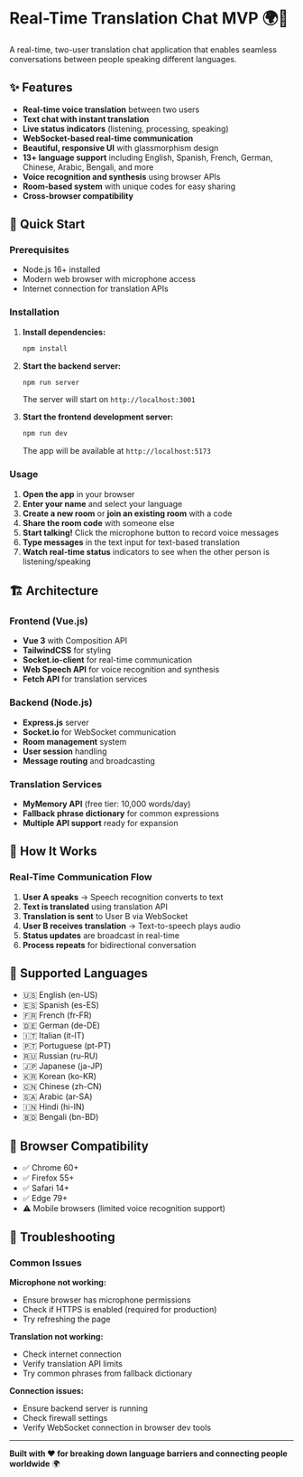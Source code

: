 # Real-Time Translation Chat MVP 🌍💬

A real-time, two-user translation chat application that enables seamless conversations between people speaking different languages.

## ✨ Features

- **Real-time voice translation** between two users
- **Text chat with instant translation**
- **Live status indicators** (listening, processing, speaking)
- **WebSocket-based real-time communication**
- **Beautiful, responsive UI** with glassmorphism design
- **13+ language support** including English, Spanish, French, German, Chinese, Arabic, Bengali, and more
- **Voice recognition and synthesis** using browser APIs
- **Room-based system** with unique codes for easy sharing
- **Cross-browser compatibility**

## 🚀 Quick Start

### Prerequisites

- Node.js 16+ installed
- Modern web browser with microphone access
- Internet connection for translation APIs

### Installation

1. **Install dependencies:**
   ```bash
   npm install
   ```

2. **Start the backend server:**
   ```bash
   npm run server
   ```
   The server will start on `http://localhost:3001`

3. **Start the frontend development server:**
   ```bash
   npm run dev
   ```
   The app will be available at `http://localhost:5173`

### Usage

1. **Open the app** in your browser
2. **Enter your name** and select your language
3. **Create a new room** or **join an existing room** with a code
4. **Share the room code** with someone else
5. **Start talking!** Click the microphone button to record voice messages
6. **Type messages** in the text input for text-based translation
7. **Watch real-time status** indicators to see when the other person is listening/speaking

## 🏗️ Architecture

### Frontend (Vue.js)
- **Vue 3** with Composition API
- **TailwindCSS** for styling
- **Socket.io-client** for real-time communication
- **Web Speech API** for voice recognition and synthesis
- **Fetch API** for translation services

### Backend (Node.js)
- **Express.js** server
- **Socket.io** for WebSocket communication
- **Room management** system
- **User session** handling
- **Message routing** and broadcasting

### Translation Services
- **MyMemory API** (free tier: 10,000 words/day)
- **Fallback phrase dictionary** for common expressions
- **Multiple API support** ready for expansion

## 🎯 How It Works

### Real-Time Communication Flow

1. **User A speaks** → Speech recognition converts to text
2. **Text is translated** using translation API
3. **Translation is sent** to User B via WebSocket
4. **User B receives translation** → Text-to-speech plays audio
5. **Status updates** are broadcast in real-time
6. **Process repeats** for bidirectional conversation

## 🔧 Supported Languages

- 🇺🇸 English (en-US)
- 🇪🇸 Spanish (es-ES)
- 🇫🇷 French (fr-FR)
- 🇩🇪 German (de-DE)
- 🇮🇹 Italian (it-IT)
- 🇵🇹 Portuguese (pt-PT)
- 🇷🇺 Russian (ru-RU)
- 🇯🇵 Japanese (ja-JP)
- 🇰🇷 Korean (ko-KR)
- 🇨🇳 Chinese (zh-CN)
- 🇸🇦 Arabic (ar-SA)
- 🇮🇳 Hindi (hi-IN)
- 🇧🇩 Bengali (bn-BD)

## 📱 Browser Compatibility

- ✅ Chrome 60+
- ✅ Firefox 55+
- ✅ Safari 14+
- ✅ Edge 79+
- ⚠️ Mobile browsers (limited voice recognition support)

## 🐛 Troubleshooting

### Common Issues

**Microphone not working:**
- Ensure browser has microphone permissions
- Check if HTTPS is enabled (required for production)
- Try refreshing the page

**Translation not working:**
- Check internet connection
- Verify translation API limits
- Try common phrases from fallback dictionary

**Connection issues:**
- Ensure backend server is running
- Check firewall settings
- Verify WebSocket connection in browser dev tools

---

**Built with ❤️ for breaking down language barriers and connecting people worldwide** 🌍